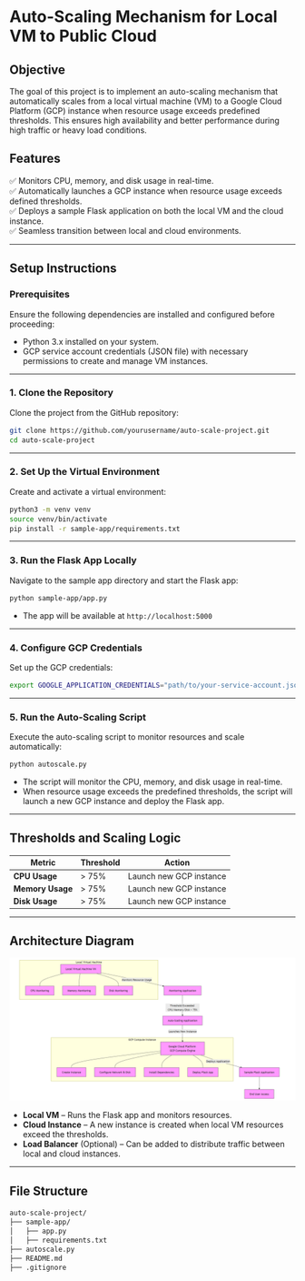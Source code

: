 # Auto-Scaling Mechanism for Local VM to Public Cloud  

## Objective  
The goal of this project is to implement an auto-scaling mechanism that automatically scales from a local virtual machine (VM) to a Google Cloud Platform (GCP) instance when resource usage exceeds predefined thresholds. This ensures high availability and better performance during high traffic or heavy load conditions.  

## Features  
✅ Monitors CPU, memory, and disk usage in real-time.  
✅ Automatically launches a GCP instance when resource usage exceeds defined thresholds.  
✅ Deploys a sample Flask application on both the local VM and the cloud instance.  
✅ Seamless transition between local and cloud environments.  

---

## Setup Instructions  

### **Prerequisites**  
Ensure the following dependencies are installed and configured before proceeding:  
- Python 3.x installed on your system.  
- GCP service account credentials (JSON file) with necessary permissions to create and manage VM instances.  

---

### **1. Clone the Repository**  
Clone the project from the GitHub repository:  
```bash
git clone https://github.com/yourusername/auto-scale-project.git
cd auto-scale-project
```

---

### **2. Set Up the Virtual Environment**  
Create and activate a virtual environment:  
```bash
python3 -m venv venv
source venv/bin/activate
pip install -r sample-app/requirements.txt
```

---

### **3. Run the Flask App Locally**  
Navigate to the sample app directory and start the Flask app:  
```bash
python sample-app/app.py
```
- The app will be available at `http://localhost:5000`  

---

### **4. Configure GCP Credentials**  
Set up the GCP credentials:  
```bash
export GOOGLE_APPLICATION_CREDENTIALS="path/to/your-service-account.json"
```

---

### **5. Run the Auto-Scaling Script**  
Execute the auto-scaling script to monitor resources and scale automatically:  
```bash
python autoscale.py
```

- The script will monitor the CPU, memory, and disk usage in real-time.  
- When resource usage exceeds the predefined thresholds, the script will launch a new GCP instance and deploy the Flask app.  

---

## Thresholds and Scaling Logic  
| Metric | Threshold | Action |  
|--------|-----------|--------|  
| **CPU Usage** | > 75% | Launch new GCP instance |  
| **Memory Usage** | > 75% | Launch new GCP instance |  
| **Disk Usage** | > 75% | Launch new GCP instance |  

---

## **Architecture Diagram**  
![Architecture](architecture.png)  

- **Local VM** – Runs the Flask app and monitors resources.  
- **Cloud Instance** – A new instance is created when local VM resources exceed the thresholds.  
- **Load Balancer** (Optional) – Can be added to distribute traffic between local and cloud instances.  

---

## **File Structure**  
```
auto-scale-project/  
├── sample-app/  
│   ├── app.py  
│   ├── requirements.txt  
├── autoscale.py  
├── README.md  
├── .gitignore  
```
